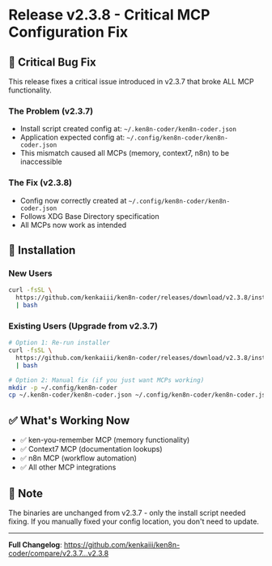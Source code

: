 # Release v2.3.8 - Critical MCP Configuration Fix

## 🚨 Critical Bug Fix

This release fixes a critical issue introduced in v2.3.7 that broke ALL MCP functionality.

### The Problem (v2.3.7)

- Install script created config at: `~/.ken8n-coder/ken8n-coder.json`
- Application expected config at: `~/.config/ken8n-coder/ken8n-coder.json`
- This mismatch caused all MCPs (memory, context7, n8n) to be inaccessible

### The Fix (v2.3.8)

- Config now correctly created at `~/.config/ken8n-coder/ken8n-coder.json`
- Follows XDG Base Directory specification
- All MCPs now work as intended

## 🔧 Installation

### New Users

```bash
curl -fsSL \
  https://github.com/kenkaiii/ken8n-coder/releases/download/v2.3.8/install.sh \
  | bash
```

### Existing Users (Upgrade from v2.3.7)

```bash
# Option 1: Re-run installer
curl -fsSL \
  https://github.com/kenkaiii/ken8n-coder/releases/download/v2.3.8/install.sh \
  | bash

# Option 2: Manual fix (if you just want MCPs working)
mkdir -p ~/.config/ken8n-coder
cp ~/.ken8n-coder/ken8n-coder.json ~/.config/ken8n-coder/ken8n-coder.json
```

## ✅ What's Working Now

- ✅ ken-you-remember MCP (memory functionality)
- ✅ Context7 MCP (documentation lookups)
- ✅ n8n MCP (workflow automation)
- ✅ All other MCP integrations

## 📝 Note

The binaries are unchanged from v2.3.7 - only the install script needed fixing.
If you manually fixed your config location, you don't need to update.

---

**Full Changelog**:
<https://github.com/kenkaiii/ken8n-coder/compare/v2.3.7...v2.3.8>
